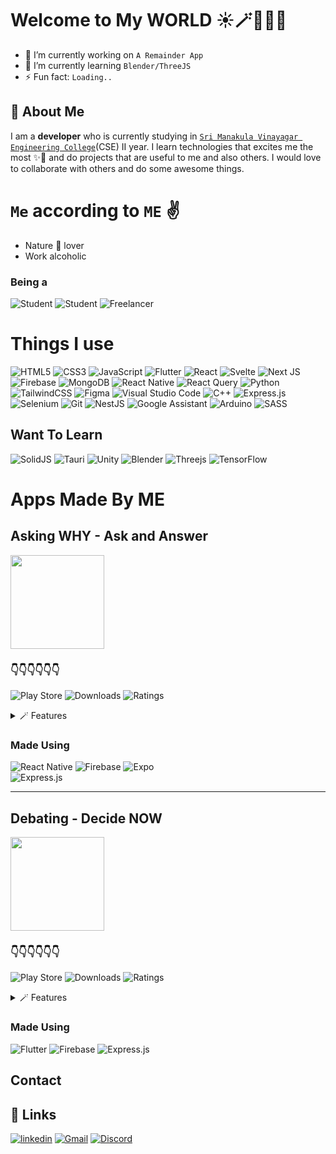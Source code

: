 # Welcome to My WORLD ☀️🪄🌈🌻👋

- 🔭 I’m currently working on `A Remainder App`
- 🌱 I’m currently learning `Blender/ThreeJS`
- ⚡ Fun fact: `Loading..`

## 🚀 About Me

I am a **developer** who is currently studying in [`Sri Manakula Vinayagar Engineering College`](https://smvec.ac.in/)(CSE) II year.
I learn technologies that excites me the most ✨🌟 and do projects that are useful to me and also others. I would love to collaborate with others and do some awesome things.

# `Me` according to `ME` ✌️

- Nature 🌈 lover
- Work alcoholic

### Being a

![Student](https://img.shields.io/badge/🌟-Human-brightgreen)
![Student](https://img.shields.io/badge/📖-Student-red)
![Freelancer](https://img.shields.io/badge/🧑‍💻-Freelancer-blue)

# Things I use

![HTML5](https://img.shields.io/badge/html5-%23E34F26.svg?style=for-the-badge&logo=html5&logoColor=white)
![CSS3](https://img.shields.io/badge/css3-%231572B6.svg?style=for-the-badge&logo=css3&logoColor=white)
![JavaScript](https://img.shields.io/badge/javascript-%23323330.svg?style=for-the-badge&logo=javascript&logoColor=%23F7DF1E)
![Flutter](https://img.shields.io/badge/Flutter-%2302569B.svg?style=for-the-badge&logo=Flutter&logoColor=white)
![React](https://img.shields.io/badge/react-%2320232a.svg?style=for-the-badge&logo=react&logoColor=%2361DAFB)
![Svelte](https://img.shields.io/badge/svelte-%23f1413d.svg?style=for-the-badge&logo=svelte&logoColor=white)
![Next JS](https://img.shields.io/badge/Next-black?style=for-the-badge&logo=next.js&logoColor=white)
![Firebase](https://img.shields.io/badge/firebase-%23039BE5.svg?style=for-the-badge&logo=firebase)
![MongoDB](https://img.shields.io/badge/MongoDB-%234ea94b.svg?style=for-the-badge&logo=mongodb&logoColor=white)
![React Native](https://img.shields.io/badge/react_native-%2320232a.svg?style=for-the-badge&logo=react&logoColor=%2361DAFB)
![React Query](https://img.shields.io/badge/-React%20Query-FF4154?style=for-the-badge&logo=react%20query&logoColor=white)
![Python](https://img.shields.io/badge/python-3670A0?style=for-the-badge&logo=python&logoColor=ffdd54)
![TailwindCSS](https://img.shields.io/badge/tailwindcss-%2338B2AC.svg?style=for-the-badge&logo=tailwind-css&logoColor=white)
![Figma](https://img.shields.io/badge/figma-%23F24E1E.svg?style=for-the-badge&logo=figma&logoColor=white)
![Visual Studio Code](https://img.shields.io/badge/Visual%20Studio%20Code-0078d7.svg?style=for-the-badge&logo=visual-studio-code&logoColor=white)
![C++](https://img.shields.io/badge/c++-%2300599C.svg?style=for-the-badge&logo=c%2B%2B&logoColor=white)
![Express.js](https://img.shields.io/badge/express.js-%23404d59.svg?style=for-the-badge&logo=express&logoColor=%2361DAFB)
![Selenium](https://img.shields.io/badge/-selenium-%43B02A?style=for-the-badge&logo=selenium&logoColor=white)
![Git](https://img.shields.io/badge/git-%23F05033.svg?style=for-the-badge&logo=git&logoColor=white)
![NestJS](https://img.shields.io/badge/nestjs-%23E0234E.svg?style=for-the-badge&logo=nestjs&logoColor=white)
![Google Assistant](https://img.shields.io/badge/google%20assistant-4285F4?style=for-the-badge&logo=google%20assistant&logoColor=white)
![Arduino](https://img.shields.io/badge/-Arduino-00979D?style=for-the-badge&logo=Arduino&logoColor=white)
![SASS](https://img.shields.io/badge/SASS-hotpink.svg?style=for-the-badge&logo=SASS&logoColor=white)

## Want To Learn

![SolidJS](https://img.shields.io/badge/SolidJS-2c4f7c?style=for-the-badge&logo=solid&logoColor=c8c9cb)
![Tauri](https://img.shields.io/badge/tauri-%2324C8DB.svg?style=for-the-badge&logo=tauri&logoColor=%23FFFFFF)
![Unity](https://img.shields.io/badge/unity-%23000000.svg?style=for-the-badge&logo=unity&logoColor=white)
![Blender](https://img.shields.io/badge/blender-%23F5792A.svg?style=for-the-badge&logo=blender&logoColor=white)
![Threejs](https://img.shields.io/badge/threejs-black?style=for-the-badge&logo=three.js&logoColor=white)
![TensorFlow](https://img.shields.io/badge/TensorFlow-%23FF6F00.svg?style=for-the-badge&logo=TensorFlow&logoColor=white)

# Apps Made By **ME**

## Asking WHY - Ask and Answer

<a alt='Asking WHY - Ask and Answer' href='https://play.google.com/store/apps/details?id=com.boringtimes.askingwhy'>
<img width='150' src='https://firebasestorage.googleapis.com/v0/b/asking-why-851bf.appspot.com/o/icon.png?alt=media&token=882cfc08-2e7b-44ed-96d1-0838a4c73227'>
</a>

### 👇👇👇👇👇👇

![Play Store](https://img.shields.io/badge/Google_Play-414141?style=for-the-badge&logo=google-play&logoColor=white)
![Downloads](https://img.shields.io/badge/Downloads-1k+-655afc)
![Ratings](https://img.shields.io/badge/Ratings-⭐⭐⭐⭐⭐-655afc)

<details>
<summary>
🪄 Features
</summary>

- Major UX/UI Change 🤩:
  - Users can view questions according to their wishes.
- Dark Mode 🌙:
  - Dark mode to save your phone's battery
- Link Detection🔥:
  - Links can also be shared for asking and answering questions.
- Images to question 📸:
  - Use images to ask your questions deeper
- Upload answer with ease:
  - Upload audio🎶 and pdfs/docs 📃 for answering the questions.
- Edit anywhere at any time:
  - Can edit your posted questions and answers anytime.
- Subscribe 🔔 to questions:
  - Will be notified when an answer comes for subscribed questions.
- Profile to every user:
  - Shows questions and coins that the user got.
- Notification 🔔 for discussing and likes:
  - Know how much others are benefitted from you.

</details>

### Made Using

![React Native](https://img.shields.io/badge/react_native-%2320232a.svg?style=for-the-badge&logo=react&logoColor=%2361DAFB)
![Firebase](https://img.shields.io/badge/firebase-%23039BE5.svg?style=for-the-badge&logo=firebase)
![Expo](https://img.shields.io/badge/expo-1C1E24?style=for-the-badge&logo=expo&logoColor=#D04A37)  
![Express.js](https://img.shields.io/badge/express.js-%23404d59.svg?style=for-the-badge&logo=express&logoColor=%2361DAFB)

<hr>

## Debating - Decide NOW

<a alt='Debating - Decide NOW' href='https://play.google.com/store/apps/details?id=com.boringtimes.debating'>
<img width='150' src='https://play-lh.googleusercontent.com/z7oyv5cU0q8jjDn7tDAdeN2P7f8ECoUnjMOlkI-WNhqAWVEuwL4nXPyl9ruH4IinvUBP=w800-h800-rw'>
</a>

### 👇👇👇👇👇👇

![Play Store](https://img.shields.io/badge/Google_Play-414141?style=for-the-badge&logo=google-play&logoColor=white)
![Downloads](https://img.shields.io/badge/Downloads-1k+-ee4540)
![Ratings](https://img.shields.io/badge/Ratings-⭐⭐⭐-ee4540)

<details>
<summary>
    🪄 Features
</summary>
<br>

- 🌍🌏Debating is now online.
- Debate
  - Create debates or join an existing one to share and communicate.
- Poll
  - Create polls to view the stats.
- Post
  - Post images of your time.
- Save Phone's life
  - Switch between dark and light themes to save battery.
- Multi-language support
  - Supports English,தமிழ்,हिंदी,français.
- Remainder for debates
  - Get personalized notifications results.
- Result for the ended debates
  - Get results from the creator of the debate and appreciate by voting.
  </details>

### Made Using

![Flutter](https://img.shields.io/badge/Flutter-%2302569B.svg?style=for-the-badge&logo=Flutter&logoColor=white)
![Firebase](https://img.shields.io/badge/firebase-%23039BE5.svg?style=for-the-badge&logo=firebase)
![Express.js](https://img.shields.io/badge/express.js-%23404d59.svg?style=for-the-badge&logo=express&logoColor=%2361DAFB)

## Contact

## 🔗 Links

[![linkedin](https://img.shields.io/badge/linkedin-0A66C2?style=for-the-badge&logo=linkedin&logoColor=white)](https://www.linkedin.com/in/kalaiarasan-senthil-07b60b1b5/)
[![Gmail](https://img.shields.io/badge/Gmail-D14836?style=for-the-badge&logo=gmail&logoColor=white)](mailto:kalaiarasan70810@gmail.com)
[![Discord](https://img.shields.io/badge/Discord-%235865F2.svg?style=for-the-badge&logo=discord&logoColor=white)
](https://discordapp.com/users/870896922473406464)

<!-- ![Slack](https://img.shields.io/badge/Slack-4A154B?style=for-the-badge&logo=slack&logoColor=white) -->
